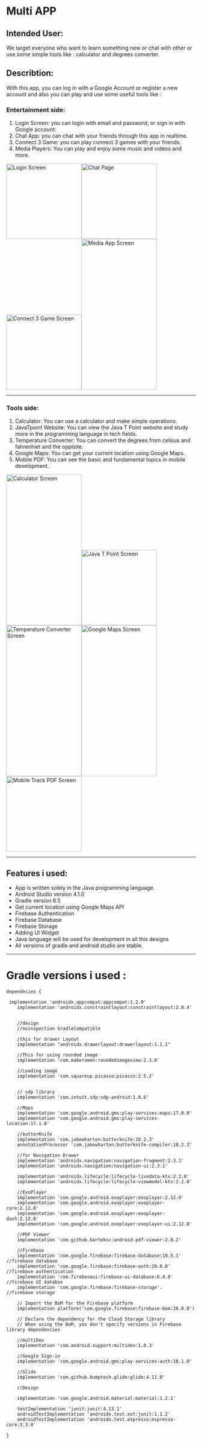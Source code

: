 # Multi APP
## Intended User:

We target everyone who want to learn something new or chat with other or use some simple tools like : calculator and degrees converter.

## Describtion:
With this app, you can log in with a Google Account or register a new account  and also you can play and use some useful tools like : 
###  Entertainment side: 
1. Login Screen: you can login with email and password, or sign in with Google account:
2. Chat App: you can chat with your friends through this app in realtime.
3. Connect 3 Game: you can play connect 3 games with your friends.
4. Media Players: You can play and enjoy some music and videos and more.

<img width="200" heigth="400" alt="Login Screen" src="https://user-images.githubusercontent.com/28203059/98702279-dcad5600-2382-11eb-9705-48b7e8446e11.png"><img width="200" heigth="400" alt="Chat Page" src="https://user-images.githubusercontent.com/28203059/98700549-f8aff800-2380-11eb-83d6-c14028c40281.png"><img width="200" heigth="400" alt="Connect 3 Game Screen" src="https://user-images.githubusercontent.com/28203059/98700733-30b73b00-2381-11eb-96cb-fb5c676bc382.png"><img width="200"  height="400" alt="Media App Screen" src="https://user-images.githubusercontent.com/28203059/98700977-76740380-2381-11eb-891d-ebf0c91b51a3.png">

***

### Tools side: 
1. Calculator: You can use a calculator and make simple operations.
2. JavaTpoint Website: You can view the Java T Point website and study more in the programming language in tech fields.
3. Temperature Converter: You can convert the degrees from celsius and fahrenhiet and the oppisite.
4. Google Maps: You can get your current location using Google Maps.
5. Mobile PDF: You can see the basic and fundamental topics in mobile development.

<img width="200" height="400" alt="Calculator Screen" src="https://user-images.githubusercontent.com/28203059/98701414-eda99780-2381-11eb-9cde-4577ce7b7f95.png"><img width="200" heigth="400" alt="Java T Point Screen" src="https://user-images.githubusercontent.com/28203059/98701595-20539000-2382-11eb-8bbd-8d0e68e70b73.png"><img width="200" height="400" alt="Temperature Converter Screen" src="https://user-images.githubusercontent.com/28203059/98701702-40834f00-2382-11eb-9897-6b3d5cc20404.png"><img width="200" height="400" alt="Google Maps Screen" src="https://user-images.githubusercontent.com/28203059/98701809-5abd2d00-2382-11eb-8e02-9d4a38eaf0b5.png"><img width="200" heigth="400" alt="Mobile Track PDF Screen" src="https://user-images.githubusercontent.com/28203059/98702106-b12a6b80-2382-11eb-9db8-eb80324163a7.png">

---

## Features i used:

- App is written solely in the Java programming language.
- Android Studio version 4.1.0
- Gradle version 6.5
- Get current location using Google Maps API
- Firebase Authentication
- Firebase Database
- Firebase Storage
- Adding UI Widget
- Java language will be used for development in all this designs
- All versions of gradle and android studio are stable.
---

# Gradle versions i used :

```
dependecies {

 implementation 'androidx.appcompat:appcompat:1.2.0'
    implementation 'androidx.constraintlayout:constraintlayout:2.0.4'


    //design
    //noinspection GradleCompatible

    /this for drawer Layout
    implementation "androidx.drawerlayout:drawerlayout:1.1.1" 
    
    //This for using rounded image
    implementation 'com.makeramen:roundedimageview:2.3.0'
    
    //Loading image
    implementation 'com.squareup.picasso:picasso:2.5.2'


    // sdp library
    implementation 'com.intuit.sdp:sdp-android:1.0.6'

    //Maps
    implementation 'com.google.android.gms:play-services-maps:17.0.0'
    implementation 'com.google.android.gms:play-services-location:17.1.0'

    //butterKnife
    implementation 'com.jakewharton:butterknife:10.2.3'
    annotationProcessor 'com.jakewharton:butterknife-compiler:10.2.3'
    
    //for Navigation Drawer
    implementation 'androidx.navigation:navigation-fragment:2.3.1'
    implementation 'androidx.navigation:navigation-ui:2.3.1'
    
    implementation 'androidx.lifecycle:lifecycle-livedata-ktx:2.2.0'
    implementation 'androidx.lifecycle:lifecycle-viewmodel-ktx:2.2.0'

    //ExoPlayer
    implementation 'com.google.android.exoplayer:exoplayer:2.12.0'
    implementation 'com.google.android.exoplayer:exoplayer-core:2.12.0'
    implementation 'com.google.android.exoplayer:exoplayer-dash:2.12.0'
    implementation 'com.google.android.exoplayer:exoplayer-ui:2.12.0'

    //PDF Viewer
    implementation 'com.github.barteksc:android-pdf-viewer:2.8.2'

    //Firebase
    implementation 'com.google.firebase:firebase-database:19.5.1' //firebase database
    implementation 'com.google.firebase:firebase-auth:20.0.0'     //firebase authentication
    implementation 'com.firebaseui:firebase-ui-database:6.4.0'    //firebase UI databse
    implementation 'com.google.firebase:firebase-storage'.        //firebase storage

    // Import the BoM for the Firebase platform
    implementation platform('com.google.firebase:firebase-bom:26.0.0')

    // Declare the dependency for the Cloud Storage library
    // When using the BoM, you don't specify versions in Firebase library dependencies

    //multiDex
    implementation 'com.android.support:multidex:1.0.3'

    //Google Sign-in
    implementation 'com.google.android.gms:play-services-auth:18.1.0'

    //Glide
    implementation 'com.github.bumptech.glide:glide:4.11.0'

    //Design

    implementation 'com.google.android.material:material:1.2.1'
    
    testImplementation 'junit:junit:4.13.1'
    androidTestImplementation 'androidx.test.ext:junit:1.1.2'
    androidTestImplementation 'androidx.test.espresso:espresso-core:3.3.0'
    
}
```
